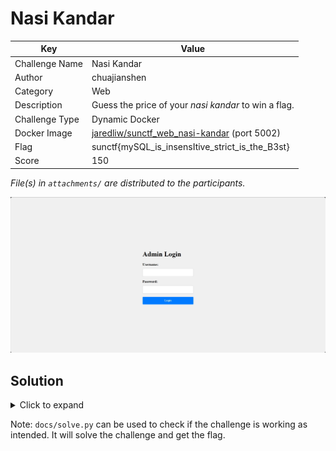 # Nasi Kandar

| Key            | Value                                                                                                                           |
|----------------|---------------------------------------------------------------------------------------------------------------------------------|
| Challenge Name | Nasi Kandar                                                                                                                     |
| Author         | chuajianshen                                                                                                                    |
| Category       | Web                                                                                                                             |
| Description    | Guess the price of your *nasi kandar* to win a flag.                                                                            |
| Challenge Type | Dynamic Docker                                                                                                                  |
| Docker Image   | [jaredliw/sunctf_web_nasi-kandar](https://hub.docker.com/repository/docker/jaredliw/sunctf_web_nasi-kandar/general) (port 5002) |
| Flag           | sunctf{mySQL_is_insensItive_strict_is_the_B3st}                                                                                 |
| Score          | 150                                                                                                                             |

*File(s) in `attachments/` are distributed to the participants.*

![Screenshot](docs/screenshot.png)

## Solution

<details>
<summary>Click to expand</summary>

1) Login with `Admin` or any mix of uppercase and lowercase letters due to the case-insensitive nature of MySQL.
2) Generate a valid cookie (see `docs/cookie.php`) with boolean `true` in price property to bypass the price check.
   `integer == true` is always true, as the type is not enforced (see
   [PHP manual](https://www.php.net/manual/en/types.comparisons.php)). For strict comparison, `===` should be used.
3) Send a GET request to `/price.php` to obtain the flag.

> Related: Type Juggling, Insecure Direct Object Reference (IDOR)

</details>

Note: `docs/solve.py` can be used to check if the challenge is working as intended. It will solve the challenge and get
the flag.

